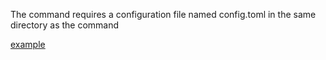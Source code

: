 <p>The command requires a configuration file named config.toml in the same directory as the command</p>

[example](./example.config.toml)

